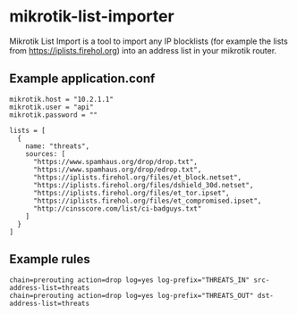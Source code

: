 # mikrotik-list-importer
Mikrotik List Import is a tool to import any IP blocklists (for example the lists from https://iplists.firehol.org) into an address list in your mikrotik router.

## Example application.conf

```
mikrotik.host = "10.2.1.1"
mikrotik.user = "api"
mikrotik.password = ""

lists = [
  {
    name: "threats",
    sources: [
      "https://www.spamhaus.org/drop/drop.txt",
      "https://www.spamhaus.org/drop/edrop.txt",
      "https://iplists.firehol.org/files/et_block.netset",
      "https://iplists.firehol.org/files/dshield_30d.netset",
      "https://iplists.firehol.org/files/et_tor.ipset",
      "https://iplists.firehol.org/files/et_compromised.ipset",
      "http://cinsscore.com/list/ci-badguys.txt"
    ]
  }
]
```

## Example rules
```
chain=prerouting action=drop log=yes log-prefix="THREATS_IN" src-address-list=threats
chain=prerouting action=drop log=yes log-prefix="THREATS_OUT" dst-address-list=threats
```
